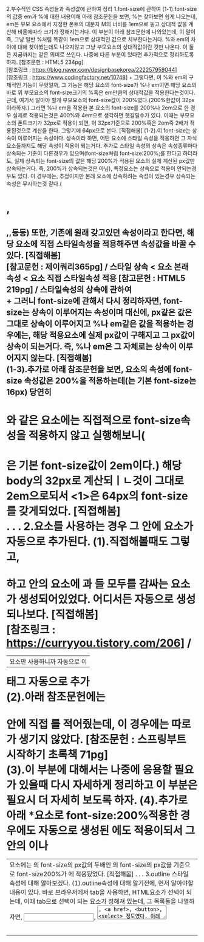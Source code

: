2.부수적인 CSS 속성들과 속성값에 관하여 정리
    1.font-size에 관하여
        (1-1).font-size의 값중 em과 %에 대한 내용이해
            아래 참조문헌을 보면, %는 찾아보면 쉽게 나오는데, em은 부모 요소에서 지정한 폰트의 대문자 M의 너비를 1em으로 놓고
            상대적 값을 계산해 비율에따라 크기가 정해지는거다. 이 부분이 아래 참조문헌에 나와있는데, 이 말이 즉, 그냥 일반 %처럼
            똑같이 1em으로 상대적인 값으로 치부한다는거다. %와 em의 차이에 대해 찾아봤는데도 나오지않고 그냥 부모요소의 상대적값이란
            것만 나온다. 이 둘은 지금까지는 같은 의미로 쓰인다. 나중에 다른 부분이 있다면 추가적으로 정리하도록 하자.
            [참조문헌 : HTML5 234pg]      
            [참조링크 : https://blog.naver.com/designbasekorea/222257959044]    
            [참조링크 : https://www.codingfactory.net/10748]
            +
            그렇다면, 이 %와 em의 구체적인 기능이 무엇일까, 그 기능은 해당 요소의 font-size가 %나 em이면 해당 요소의 바로 위 부모요소의
            font-size크기의 %혹은 em만큼의 상대적값을 적용한다는것이다. 근데, 여기서 알아야 할게 부모요소의 font-size값이 200%였다.(200%한값이 32px이라하자.) 그러면
            %나 em을 적용한 본 요소의 font-size를 200%나 2em으로 한 경우 실제로 적용되는것은 400%와 4em으로 생각하면 헷갈릴수가 있다. 이때는 부모요소의 폰트크기가 32px로
            적용이 되면, 이 32px기준으로 200%혹은 2em즉 2배가 적용된것으로 계산을 한다. 그렇기에 64px으로 본다.
            [직접해봄]
        (1-2).이 font-size는 상속이 이루어지는 속성이다. 상속이라 하면, 어떤 요소에 스타일 속성을 적용하면 그 자식요소들까지도
            해당 속성이 적용이 되는거다. 추가로 스타일 속성의 상속은 속성종류마다 상속되는 기준이 다른경우가 있으며(font-size처럼 font-size:200%;를 한다고 하더라도,
            실제 상속되는 font-size의 값은 해당 200%가 적용된 요소의 실제 계산된 px값만 상속되는거다. 즉, 200%가 상속되는것은 아님), 특정요소는 상속으로 적용이 안되는경우도 있다.
            이 경우에는, 추정이지만 본래 요소에 상속하려는 속성이 있는경우 상속되는 속성은 무시하는것 같다.(<h1>,<h2>,,등등) 또한, 기존에 원래 갖고있던 속성이라고 한다면, 해당 요소에
            직접 스타일속성을 적용해주면 속성값을 바꿀 수 있다.
            [직접해봄]   
            [참고문헌 : 제이쿼리365pg] / 스타일 상속 < 요소 본래 속성 < 요소 직접 스타일속성 적용
            [참고문헌 : HTML5 219pg] / 스타일속성의 상속에 관하여  
            +
            그러니 font-size에 관해서 다시 정리하자면, font-size는 상속이 이루어지는 속성이며 대신에, px같은 값은 그대로 상속이 이루어지고
            %나 em같은 값을 적용하는 경우에는, 해당 적용요소에 실제 px값이 구해지고 그 px값이 상속이 되는거다. 즉, %나 em은 그 자체로는 상속이
            이루어지지 않는다.
            [직접해봄]   
        (1-3).추가로 아래 참조문헌을 보면, <body> 요소의 속성에 font-size 속성값은 200%을 적용하는데(<body>는 기본 font-size는 16px) 당연히 <h1>와 같은 요소에는 직접적으로
            font-size속성을 적용하지 않고 실행해보니(<h1>은 기본 font-size값이 2em이다.) 해당 body의 32px로 계산되ㅣㄴ것이 그대로 2em으로되서 <1>은 64px의 font-size를 갖게되었다.
            [직접해봄]   
.
.
.
    2.<table>요소를 사용하는 경우 그 안에 <tbody>요소가 자동으로 추가된다.
        (1).직접해볼때도 그렇고, <table>하고 안의 요소에 <tr>과 <td>요소만 사용하니까 자동으로
            이 <tr>들 모두를 감싸는 <tbody>요소가 생성되어있었다. 어디서든 자동으로 생성되나보다.
            [직접해봄]   
            [참조링크 : https://curryyou.tistory.com/206] / <table>태그 자동으로 <tbody>추가     
        (2).아래 참조문헌에는 <table>안에 직접 <tbody>를 적어줬는데,
            이 경우에는 따로 <tbody>가 생기지 않았다.
            [참조문헌 : 스프링부트 시작하기 초록책 71pg]      
        (3).이 부분에 대해서는 나중에 응용할 필요가 있을때 다시 자세하게 정리하고
            이 부분은 필요시 더 자세히 보도록 하자.
        (4).추가로 아래 *요소로 font-size:200%적용한 경우에도 자동으로 생성된 <tbody>에도
            적용이되서 그 안의 <tr>이나 <td>요소에는 <table>의 font-size의 px값의 두배인 <tbody>의
            font-size의 px값을 기준으로 font-size200%가 <tr>에 적용됬었다.
            [직접해봄]
.
. 
. 
    3.outline 스타일 속성에 대해 알아보겠다.
        (1).outline속성에 대해 알기전에, 먼저 알아야할 내용이 있다. 바로 브라우저에서 tab을 사용하면,
            HTML요소가 선택이 되는데, 이때 tab으로 선택이 되는 요소가 정해져 있는데, 그 목록들을 나열하자면,
            <input type="text , submit, button">, <textarea>, <a href>, <button>, <select> 정도였다. 아래 참조문헌 요소들 중에
            이 요소들만 tab으로 선택되었다.
            [직접해봄] / 위의 예시들 직접 다 해봄  
            [참조문헌 : 스프링부트 시작하기 71, 74, 81, 84pg] / 여기나온 요소들중 위의 요소만 tab으로 선택된다.(input type=text,submit,button + textare + a)
            [참조링크 : https://ossam5.tistory.com/139] / <button>도 tab으로 선택됨
            [참조링크 : https://ossam5.tistory.com/139] / <a>,<input>,<button>,<textare>,<select>가 tab으로 선택된다함
        (2-1).outline속성에 대해 알아보겠다.
            이 outline속성은 우선적으로, border다음에 나오는 영역이며, margin의 영역과 겹쳐서 나타난다.
            또한, outline이 나타난다하더라도 공간을 전혀 차지하지 않는다.
            [직접해봄]   
            [참조링크 : https://webdir.tistory.com/342] / 공간을 차지하지 않는다.  
        (2-2).이 outline의 속성 종류에는, outline-color, outline-style, outline-width 이렇게 3가지가 존재하며,
            각각의 속성들에 대해 속성값을 따로 적어줄 수 있지만, outline 에 한번에 outline-color, outline-style, outline-width의
            값 종류 순서대로 적어주어도 적용이 된다. 만약 생략된 값이 있을 경우 기본값이 적용된다고 한다.
            ex) p{outline: #00ff00 dotted thin;} 근데, 두번째 참조링크보니, outline 속기법에서 순서를 신경 안써도 되는것
            같기도 하다. 또한, outline-offset은 나중에 필요시 다시보자.
            [참조링크 : https://webdir.tistory.com/342]   
            [참조링크 : https://ossam5.tistory.com/139]     
        (2-3).이 outline이 적용된 방식에 대해서는 요소별로 나누어야 한다. 크게 3가지 요소로 나눌 수 있는것 같다.
            1.<input type="text , submit, button">, <textarea>, <a href>, <button>, <select>를 제외한 요소 + 탭으로 선택이 안되는 모든요소들
                여기서 봐온대로, tab으로 선택이 안되는 요소들은 애초에 outline이 적용되어 있지 않아 외곽선이 보여지지않으며, tab으로도 선택이 안되니, tab으로 보여지는 외곽선
                효과도 당연히 없다. 또한, 클릭을해도 외곽선이 나타나지 않는다. 이러한 요소들의 경우는 outline:none으로 적용되어 아예 없는것으로 봐도 될것같다. 만약에
                나중에 다시 정리할 필요가 있을시 그때가서 다시 정리하도록 하자. 또한, 만약 사용하고자 한다면, outline-style부터 값을 정해주고,
                outline-width나 outline-color의 값들을 정해주어야 정상적으로 작동한다.
                [직접해봄] / 위에 직접 다 해봄  
            2.<input type="text , submit, button">, <textarea>, <a href>, <button>, <select>포함한 탭으로만 선택되는 요소
                이 요소들은 브라우저에서 tab키를 누를때 선택되어지는 속성들이다.(즉, focus된것이다.) 이런 경우에는, 기본적으로tab으로 요소가 선택됬을때 outline이
                검정색테두리로 지정되어있다.(크롬은 그렇고 다른 브라우저는 다를수도, 이건 필요시 다시보기). 그런데 이러한 기능은 outline-style에도 나와있지 않아 처음부터 고유적으로 지정된
                기능으로 보인다. 또한, tab외에는 일반적으로 outline이 보이지 않는다. 그러니 outline-style이 none이라고 볼 수 없다. 이를 사용함에 있어서
                outline-style을 지정해주지않는다면, outline-color만 적용이 가능하여 tab시에만 외곽선이 바뀐색깔이 보이고, outline-width는
                0px이나 0(둘의 기능은 같다, 직접해봄)만 제대로 적용이 된다.(10px등 같은건 적용안됨)
                [직접해봄]   
                [참조링크 : https://ossam5.tistory.com/139]   
            3.<input type="text">, <textarea>, <select>를 포함한, tab과 마우스클릭 둘다 외곽선이 보이는 요소
                이 요소들은 브라우저에서 tab키를 누를때 선택되어지는 속성들이다.(즉, focus된것이다.) 이런 경우에는, 기본적으로tab으로 요소가 선택됬을때 outline이
                검정색테두리로 지정되어있다.(크롬은 그렇고 다른 브라우저는 다를수도, 이건 필요시 다시보기). 그런데 이러한 기능은 outline-style에도 나와있지 않아 처음부터 고유적으로 지정된
                기능으로 보인다. 또한, tab외에는 일반적으로 outline이 보이지 않는다. 그러니 outline-style이 none이라고 볼 수 없다. 이를 사용함에 있어서
                outline-style을 지정해주지않는다면, outline-color만 적용이 가능하여 tab시에만 외곽선이 보이고, outline-width는
                0px이나 0(둘의 기능은 같다, 직접해봄)만 제대로 적용이 된다.(10px등 같은건 적용안됨)
                +
                이는 위의 설명에서 추가로 마우스로 클릭을 하더라도, 똑같이 검은 외곽선이 생긴다. 또한, outline-color도
                그대로 적용이 되고, outline-width는 0말고는 똑같이 적용이 되지 않는다.
                (<selec>는 <option>중에 하나를 고르고 나면 외곽선이 생긴다. 아니면 다시 <select>요소를 클릭하거나)
                [직접해봄]    
            4.<input type="submit, button">, <a href>, <button>를 포함한, tab으로는 외곽선이 보이는데 클릭으로는 안보이는 요소들
                이 요소들은 브라우저에서 tab키를 누를때 선택되어지는 속성들이다.(즉, focus된것이다.) 이런 경우에는, 기본적으로tab으로 요소가 선택됬을때 outline이
                검정색테두리로 지정되어있다.(크롬은 그렇고 다른 브라우저는 다를수도, 이건 필요시 다시보기). 그런데 이러한 기능은 outline-style에도 나와있지 않아 처음부터 고유적으로 지정된
                기능으로 보인다. 또한, tab외에는 일반적으로 outline이 보이지 않는다. 그러니 outline-style이 none이라고 볼 수 없다. 이를 사용함에 있어서
                outline-style을 지정해주지않는다면, outline-color만 적용이 가능하여 tab시에만 외곽선이 보이고, outline-width는
                0px이나 0(둘의 기능은 같다, 직접해봄)만 제대로 적용이 된다.(10px등 같은건 적용안됨)
                +
                이는 위의 설명에서 추가로 마우스로 클릭을 하더라도, 검은 외곽선이 생기지 않는다.
                [직접해봄]  
        (2-4).<input type="text , submit, button">, <textarea>, <a href>, <button>, <select>에 해당하는 태그들에서 직접
            요소:focus 선택자로 스타일 속성 outline:0,outline:0px, outline:none;을 적용하니 모두 정상적으로 작동하였다. 마치 요소:focus가 아닌
            요소에 직접 outline을 적용한것과 동일한 효과였다. 이 정상적으로 작동한다는 의미는 tab으로 선택해도 외곽선이 하나도 안보였고,
            클릭으로 외곽선이 보이는 요소에 대해서도 클릭을 하여도 외곽선이 하나도 안보였다.
            [직접해봄]   
            [참고문헌 : HTML5책 459pg] / 요소:focus에 대하여
            [참고문헌 : 제이쿼리 265pg] / 포커스 이벤트에 대하여
        [추가내용]    
            (1).이 2번과 3번같은경우, 만약 외곽선을 없애고 싶다면 단순히 outline:0이나 outline:0px혹은 outline-width:0 또는 0px을 하면된다.
                아니면 outline:none;(outline-style속성값이다.)을 해도 적용이 된다. 그러나, 아예 focus(tab이나 클릭)로 생성되는 외곽선을 안쓰는 경우는
                outline:none 또는 위의 방법들중하나(outline:0;)을 해도 되는데, 만약 focus(tab이나 클릭)로 외곽선을 적용시키고 싶은 경우에는 앞의 방법들을
                하면 안된다. 왜냐면 outline:none이나 outline:0을 하나라도 적용한다면 다시 focus만으로 외곽선 적용시키는 방법으로 되돌릴 방법이없다.(outline:1px;등 모두 소용x)
                그렇기에, 아예 적용안할것만 위의 방법들을 쓰고, 그 외에는 색깔만 바꿔서 적용하고 싶은경우에는 outline-color로 색깔을 적용하면 정상적으로
                작동한다.
                [직접해봄] / 위의 경우 모두 다 직접해봄
                +
                참고로, <input type="text , submit, button">, <textarea>, <a href>, <button>, <select> 모두 직접 각 태그에 outline:0하니까
                정상적으로 적용이 되었고, <select>태그는 안에 <option>태그가 있는데 select태그에 outline:0을 줘야지 option태그에 outline:0주면 아무
                효과도 안나타났다. select태그에 outline:0주니 정상작동했다. + 똑같이 위의 태그들 outline:none;을 outline:0;방식 그대로 적용해주니
                똑같이 정상적으로 작동하였다.
                [직접해봄]
                +
                또한, input type=hidden은 애초에 영역자체를 차지하지도 않으며, 아예 요소 자체가 브라우저상에 없다.
                outline:pink만 했는데도 당연히 영역자체가 없으니 tab으로도 선택이 안되어 외곽선이 아예 보이지도 않는다.
                이 부분 다시 필요할 경우 더 자세히 보도록 하자. 여기서는 이 정도만 봐도 될듯.
                [직접해봄]
            (2).아래 참조링크에 보면, outline-style:hidden이라고 적혀져 있는 속성값이 있는데, 실제로 적용해보니 하나도 적용이 안되고,
                크롬 브라우저에서 타당한 속성값이 아니라고 한다. 즉, 직접 outline-style:none;을 먼저 쓰고 같은 요소에 대해 outline-style:hidden;
                으로 썻는데도 hidden은 아무작동도 안하고 none만 그대로 적용이 됬었다. 이건 아예 안쓰는게 맞는것 같다.
                [직접해봄]   
                [참조링크 : https://ossam5.tistory.com/139]
.
.
.
    [추가내용]
        1.스타일 속성의 값은 순서를 따진다. 즉, 같은 요소에 같은 속성에 다른 속성값을 적는다면,
            어느 코드가 나중에 읽혔는지에 따라 스타일 속성의 우선순위가 정해진다. 나중에 읽혀진 코드가
            적용되는거다.
            [직접해봄]   
            [참조문헌 : 제이쿼리 379pg]   
        1.스타일 속성 적용할때 선택자를 *를 하는 경우가 있다. 이경우 *는 모든 요소들을 말하는데, 예를 들어
            직접해본건데 * {font-size:200%;}로 하면 요소들이 겹칠때마다 계속 2배로 커지는거다.(픽셀 상속이 아님)
            근데, 이 *요소에 적용하는 속성에 대해서는 한가지 규칙이 따른다. 바로 특정 단일요소에 적용하는 스타일속성의
            값이 *로 적용하는 스타일 속성이 같고 속성값만 다를 경우 단일 요소에 적용된 스타일 속성의 값을 적용시킨다는거다.
            이 경우는, 위의 1.내용과달리 순서를 따지지 않고 단일요소의 스타일적용되는 코드가 *가 적용된 코드보다 앞에 있더라도,
            영향을 받지않고 단일요소의 스타일속성값이 적용된다.
            [직접해봄]   
            [참조문헌 : 제이쿼리 379pg]   
.
.
.